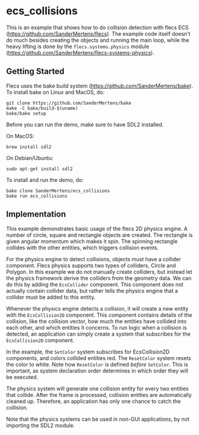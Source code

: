 # ecs_collisions
This is an example that shows how to do collision detection with flecs ECS (https://github.com/SanderMertens/flecs). The example code itself doesn't do much besides creating the objects and running the main loop, while the heavy lifting is done by the `flecs.systems.physics` module (https://github.com/SanderMertens/flecs-systems-physics).

## Getting Started
Flecs uses the bake build system (https://github.com/SanderMertens/bake). To install bake on Linux and MacOS, do:

```
git clone https://github.com/SanderMertens/bake
make -C bake/build-$(uname)
bake/bake setup
```

Before you can run the demo, make sure to have SDL2 installed.

On MacOS:

```
brew install sdl2
```

On Debian/Ubuntu:

```
sudo apt-get install sdl2
```

To install and run the demo, do:

```
bake clone SanderMertens/ecs_collisions
bake run ecs_collisions
```

## Implementation
This example demonstrates basic usage of the flecs 2D physics engine. A number of circle, square and rectangle objects are created. The rectangle is given angular momentum which makes it spin. The spinning rectangle collides with the other entities, which triggers collision events.

For the physics engine to detect collisions, objects must have a collider component. Flecs physics supports two types of colliders, Circle and Polygon. In this example we do not manually create colliders, but instead let the physics framework derive the colliders from the geometry data. We can do this by adding the `EcsCollider` component. This component does not actually contain collider data, but rather tells the physics engine that a collider must be added to this entity.

Whenever the physics engine detects a collision, it will create a new entity with the `EcsCollision2D` component. This component contains details of the collision, like the collision vector, how much the entities have collided into each other, and which entities it concerns. To run logic when a collision is detected, an application can simply create a system that subscribes for the `EcsCollision2D` component.

In the example, the `SetColor` system subscribes for EcsCollision2D components, and colors collided entities red. The `ResetColor` system resets the color to white. Note how `ResetColor` is defined _before_ `SetColor`. This is important, as system declaration order determines in which order they will be executed.

The physics system will generate one collision entity for every two entities that collide. After the frame is processed, collision entities are automatically cleaned up. Therefore, an application has only one chance to catch the collision.

Note that the physics systems can be used in non-GUI applications, by not importing the SDL2 module.
